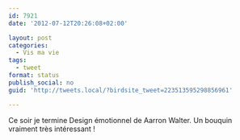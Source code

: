 ```yaml
---
id: 7921
date: '2012-07-12T20:26:08+02:00'

layout: post
categories:
  - Vis ma vie
tags:
  - tweet
format: status
publish_social: no
guid: 'http://tweets.local/?birdsite_tweet=223513595298856961'

---
```


Ce soir je termine Design émotionnel de Aarron Walter. Un bouquin vraiment très intéressant !